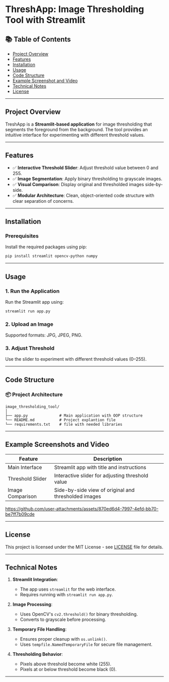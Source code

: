# ThreshApp: Image Thresholding Tool with Streamlit

## 📚 Table of Contents

- [Project Overview](#project-overview)
- [Features](#features)
- [Installation](#installation)
- [Usage](#usage)
- [Code Structure](#code-structure)
- [Example Screenshot and Video](#example-screenshot-and-video)
- [Technical Notes](#technical-notes)
- [License](#license)

---

## Project Overview

TreshApp is a **Streamlit-based application** for image thresholding that segments the foreground from the background. The tool provides an intuitive interface for experimenting with different threshold values.

---

## Features

- ✅ **Interactive Threshold Slider**: Adjust threshold value between 0 and 255.
- ✅ **Image Segmentation**: Apply binary thresholding to grayscale images.
- ✅ **Visual Comparison**: Display original and thresholded images side-by-side.
- ✅ **Modular Architecture**: Clean, object-oriented code structure with clear separation of concerns.

---

## Installation

### Prerequisites

Install the required packages using pip:

```bash
pip install streamlit opencv-python numpy
```

---

## Usage

### 1. Run the Application

Run the Streamlit app using:

```bash
streamlit run app.py
```

### 2. Upload an Image

Supported formats: JPG, JPEG, PNG.

### 3. Adjust Threshold

Use the slider to experiment with different threshold values (0–255).

---

## Code Structure

### 📦 Project Architecture

```
image_thresholding_tool/
│
├── app.py              # Main application with OOP structure
└── README.md           # Project explantion file
└── requirements.txt    # file with needed libraries

```

---

## Example Screenshots and Video

| Feature          | Description                                          |
| ---------------- | ---------------------------------------------------- |
| Main Interface   | Streamlit app with title and instructions            |
| Threshold Slider | Interactive slider for adjusting threshold value     |
| Image Comparison | Side-by-side view of original and thresholded images |


https://github.com/user-attachments/assets/870ed6d4-7997-4efd-bb70-be7ff7b09cde

---

## License

This project is licensed under the MIT License - see [LICENSE](https://github.com/pabs-code/image-grayscale-histogram-generator/blob/main/LICENSE) file for details.

---

## Technical Notes

1. **Streamlit Integration**:
   - The app uses `streamlit` for the web interface.
   - Requires running with `streamlit run app.py`.

2. **Image Processing**:
   - Uses OpenCV's `cv2.threshold()` for binary thresholding.
   - Converts to grayscale before processing.

3. **Temporary File Handling**:
   - Ensures proper cleanup with `os.unlink()`.
   - Uses `tempfile.NamedTemporaryFile` for secure file management.

4. **Thresholding Behavior**:
   - Pixels above threshold become white (255).
   - Pixels at or below threshold become black (0).

---

